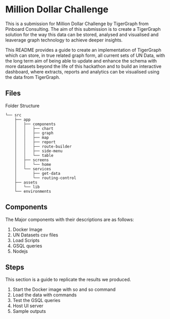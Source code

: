 # Million Dollar Challenge

This is a submission for Million Dollar Challenge by TigerGraph from Pinboard Consulting. The aim of this submission is to create a TigerGraph solution for the way this data can be stored, analysed and visualised and leaverage graph technology to achieve deeper insights.

This README provides a guide to create an implementation of TigerGraph which can store, in true related graph form, all current sets of UN Data, with the long term aim of being able to update and enhance the schema with more datasets beyond the life of this hackathon and to build an interactive dashboard, where extracts, reports and analytics can be visualised using the data from TigerGraph.

## Files
Folder Structure
```
└── src
    ├── app
    │   ├── components
    │   │   ├── chart
    │   │   ├── graph
    │   │   ├── map
    │   │   ├── report
    │   │   ├── route-builder
    │   │   ├── side-menu
    │   │   └── table
    │   ├── screens
    │   │   └── home
    │   └── services
    │       ├── get-data
    │       └── routing-control
    ├── assets
    │   └── lib
    └── environments
```
## Components
The Major components with their descriptions are as follows:
1. Docker Image
2. UN Datasets csv files
3. Load Scripts
4. GSQL queries
5. Nodejs

## Steps
This section is a guide to replicate the results we produced. 
1. Start the Docker image with so and so command
2. Load the data with commands
3. Test the GSQL queries
4. Host UI server
5. Sample outputs

